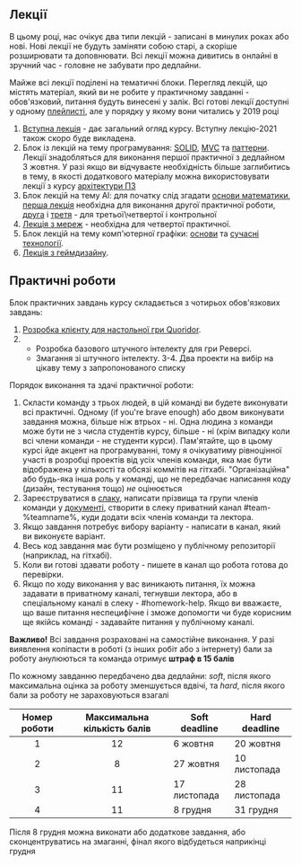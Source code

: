 ## Лекції

В цьому році, нас очікує два типи лекцій - записані в минулих роках або нові. Нові лекції не будуть заміняти собою старі, а скоріше розширювати та доповнювати. Всі лекції можна дивитись в онлайні в зручний час - головне не забувати про дедлайни.


Майже всі лекції поділені на тематичні блоки. Перегляд лекцій, що містять матеріал, який ви не робите у практичному завданні - обов'язковий, питання будуть винесені у залік. Всі готові лекції доступні у одному [плейлисті](https://www.youtube.com/playlist?list=PLkgXLMuasx7C7yMUsaq366htPg9rpM2lw), але у порядку у якому вони читались у 2019 році

1. [Вступна лекція](https://www.youtube.com/watch?v=rBfT493jhBY&list=PLkgXLMuasx7C7yMUsaq366htPg9rpM2lw&index=2) - дає загальний огляд курсу. Вступну лекцію-2021 також скоро буде викладена.
2. Блок із лекцій на тему програмування: [SOLID](https://www.youtube.com/watch?v=_YL5SCJr84E&list=PLkgXLMuasx7C7yMUsaq366htPg9rpM2lw&index=11), [MVC](https://www.youtube.com/watch?v=6Avtm_qij2E&list=PLkgXLMuasx7C7yMUsaq366htPg9rpM2lw&index=12) та [паттерни](https://www.youtube.com/watch?v=j-JtShcib4E&list=PLkgXLMuasx7C7yMUsaq366htPg9rpM2lw&index=13). Лекції знадобляться для виконання першої практичної з дедлайном 3 жовтня. У разі якщо ви відчуваєте необхідність більше заглибитись в тему, в якості додаткового матеріалу можна використовувати лекції з курсу [архітектури ПЗ](https://www.youtube.com/playlist?list=PLkgXLMuasx7CTiy1qy3O6sPolfGDyM2aF)
3. Блок лекцій на тему АІ: для початку слід згадати [основи математики](https://www.youtube.com/watch?v=NbQoaGOOaYo&list=PLkgXLMuasx7C7yMUsaq366htPg9rpM2lw&index=4), [перша лекція](https://www.youtube.com/watch?v=zlEI6ii28_A&list=PLkgXLMuasx7C7yMUsaq366htPg9rpM2lw&index=5) необхідна для виконання другої практичної роботи, [друга](https://www.youtube.com/watch?v=RKFItb_fPZk&list=PLkgXLMuasx7C7yMUsaq366htPg9rpM2lw&index=6) і [третя](https://www.youtube.com/watch?v=mNOANy_4wCg&list=PLkgXLMuasx7C7yMUsaq366htPg9rpM2lw&index=7) - для третьої\четвертої і контрольної
4. [Лекція з мереж](https://www.youtube.com/watch?v=zwJeefDgOEA&list=PLkgXLMuasx7C7yMUsaq366htPg9rpM2lw&index=10) - необхідна для четвертої практичної.
5. Блок лекцій на тему комп'ютерної графіки: [основи](https://www.youtube.com/watch?v=-OinemN_LZA&list=PLkgXLMuasx7C7yMUsaq366htPg9rpM2lw&index=8) та [сучасні технології](https://www.youtube.com/watch?v=8VIYf3mYMjE&list=PLkgXLMuasx7C7yMUsaq366htPg9rpM2lw&index=9). 
6. [Лекція з геймдизайну](https://www.youtube.com/watch?v=qj5FO4W8wdU&list=PLkgXLMuasx7C7yMUsaq366htPg9rpM2lw&index=3).

## Практичні роботи

Блок практичних завдань курсу складається з чотирьох обов'язкових завдань:

 1. [Розробка клієнту для настольної гри Quoridor](../2021/assignment_1.md).
 2. - Розробка базового штучного інтелекту для гри Реверсі.
    - Змагання зі штучного інтелекту.
 3-4. Два проекти на вибір на цікаву тему з запропонованого списку
 
Порядок виконання та здачі практичної роботи:

1. Скласти команду з трьох людей, в цій команді ви будете виконувати всі практичні. Одному (if you're brave enough) або двом виконувати завдання можна, більше ніж втрьох - ні. Одна людина з команди може бути не з числа студентів курсу, більше - ні (крім випадку коли всі члени команди - не студенти курси). Пам'ятайте, що в цьому курсі йде акцент на програмуванні, тому я очікуватиму рівноцінної участі в розробці проектів від усіх членів команди, яка має бути відображена у кількості та обсязі коммітів на гітхабі. "Організаційна" або будь-яка інша роль у команді, що не передбачає написання коду (дизайн, тестування тощо) _не_ оцінюється
2. Зареєструватиcя в [слаку](https://join.slack.com/t/gamedev-security-21/shared_invite/zt-va9qn4pw-CeERrHcYA7TUrtgGUfh~LA), написати прізвища та групи членів команди у [документі](https://docs.google.com/spreadsheets/d/1QZVQIUm-XzXQvoNtVyMUqxe0r6tf6u1E_WGMzBkZdiY/edit?usp=sharing), створити в слеку приватний канал #team-%teamname%, куди додати всіх членів команди та лектора.
3. Якщо завдання потребує вибору варіанту - написати в канал, який ви виконуєте варіант.
4. Весь код завдання має бути розміщено у публічному репозиторії (наприклад, на гітхабі).
5. Коли ви готові здавати роботу - пишете в канал що робота готова до перевірки.
6. Якщо по ходу виконання у вас виникають питання, їх можна задавати в приватному каналі, тегнувши лектора, або в спеціальному каналі в слеку - #homework-help. Якщо ви вважаєте, що ваше питання неспецифічне і зможе допомогти чи буде корисним ще якійсь команді - задавайте питання у публічному каналі.

**Важливо!** Всі завдання розраховані на самостійне виконання. У разі виявлення копіпасти в роботі (з інших робіт або з інтернету) бали за роботу анулюються та команда отримує **штраф в 15 балів**

По кожному завданню передбачено два дедлайни: _soft_, після якого максимальна оцінка за роботу зменшується вдвічі, та _hard_, після якого бали за роботу не зараховуються взагалі

|Номер роботи|Максимальна кількість балів|Soft deadline|Hard deadline|
|:----------:|:-------------------------:|-------------|-------------|
|1|12|6 жовтня|20 жовтня|
|2|8|27 жовтня|10 листопада|
|3|11|17 листопада|28 листопада|
|4|11|8 грудня|31 грудня|

Після 8 грудня можна виконати або додаткове завдання, або сконцентруватись на змаганні, фінал якого відбудеться наприкінці грудня

